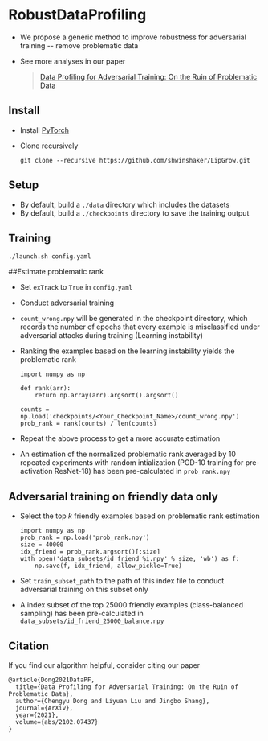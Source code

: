# RobustDataProfiling

* We propose a generic method to improve robustness for adversarial training -- remove problematic data
* See more analyses in our paper

  > [Data Profiling for Adversarial Training: On the Ruin of Problematic Data](https://arxiv.org/abs/2102.07437)

## Install

* Install [PyTorch](http://pytorch.org/)
* Clone recursively

  ```
  git clone --recursive https://github.com/shwinshaker/LipGrow.git
  ```

## Setup

* By default, build a `./data` directory which includes the datasets
* By default, build a `./checkpoints` directory to save the training output

## Training
```
./launch.sh config.yaml
```


##Estimate problematic rank

* Set `exTrack` to `True` in `config.yaml`
* Conduct adversarial training
* `count_wrong.npy` will be generated in the checkpoint directory, which records the number of epochs that every example is misclassified under adversarial attacks during training (Learning instability)
* Ranking the examples based on the learning instability yields the problematic rank

  ```
  import numpy as np

  def rank(arr):
      return np.array(arr).argsort().argsort()

  counts = np.load('checkpoints/<Your_Checkpoint_Name>/count_wrong.npy')
  prob_rank = rank(counts) / len(counts)
  ```

* Repeat the above process to get a more accurate estimation

* An estimation of the normalized problematic rank averaged by $10$ repeated experiments with random intialization (PGD-$10$ training for pre-activation ResNet-$18$) has been pre-calculated in `prob_rank.npy`

## Adversarial training on friendly data only

* Select the top $k$ friendly examples based on problematic rank estimation

  ```
  import numpy as np
  prob_rank = np.load('prob_rank.npy')
  size = 40000
  idx_friend = prob_rank.argsort()[:size]
  with open('data_subsets/id_friend_%i.npy' % size, 'wb') as f:
      np.save(f, idx_friend, allow_pickle=True)
  ```

* Set `train_subset_path` to the path of this index file to conduct adversarial training on this subset only
* A index subset of the top $25000$ friendly examples (class-balanced sampling) has been pre-calculated in `data_subsets/id_friend_25000_balance.npy`

## Citation

If you find our algorithm helpful, consider citing our paper

```
@article{Dong2021DataPF,
  title={Data Profiling for Adversarial Training: On the Ruin of Problematic Data},
  author={Chengyu Dong and Liyuan Liu and Jingbo Shang},
  journal={ArXiv},
  year={2021},
  volume={abs/2102.07437}
}
```












